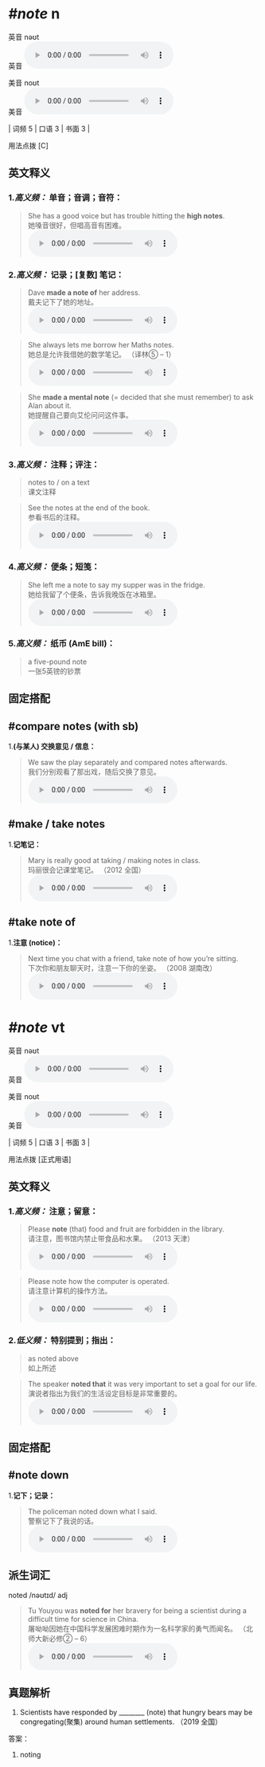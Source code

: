 # ***\#note*** n
英音 nəʊt  
英音
<audio src="./media/note-B.aac" controls="controls"></audio>

美音 noʊt  
美音
<audio src="./media/note.aac" controls="controls"></audio>



| 词频 5 | 口语 3 | 书面 3 |  

用法点拨  [C]

英文释义
---
### 1.*高义频：* **单音；音调；音符：**  

 > She has a good voice but has trouble hitting the **high notes**.  
 > 她嗓音很好，但唱高音有困难。    
<audio src="./media/note-6.aac" controls="controls"></audio>

### 2.*高义频：* **记录；[复数] 笔记：**  

 > Dave **made a note of** her address.   
 > 戴夫记下了她的地址。    
<audio src="./media/note-1.aac" controls="controls"></audio>

 > She always lets me borrow her Maths notes.   
 > 她总是允许我借她的数学笔记。  （译林⑤ – 1）  
<audio src="./media/note-2.aac" controls="controls"></audio>

 > She **made a mental note** (= decided that she must remember) to ask Alan about it.  
 > 她提醒自己要向艾伦问问这件事。    
<audio src="./media/She made a mental note _AAC.aac" controls="controls"></audio>

### 3.*高义频：* **注释；评注：**  

 > notes to / on a text   
 > 课文注释    

 > See the notes at the end of the book.   
 > 参看书后的注释。    
<audio src="./media/note-4.aac" controls="controls"></audio>

### 4.*高义频：* **便条；短笺：**  

 > She left me a note to say my supper was in the fridge.  
 > 她给我留了个便条，告诉我晚饭在冰箱里。    
<audio src="./media/note-5.aac" controls="controls"></audio>

### 5.*高义频：* **纸币 (AmE bill)：**  

 > a five-pound note  
 > 一张5英镑的钞票    


固定搭配
---
## \#compare notes (with sb) 
1.**(与某人) 交换意见 / 信息：**  

 > We saw the play separately and compared notes afterwards.  
 > 我们分别观看了那出戏，随后交换了意见。    
<audio src="./media/note-7.aac" controls="controls"></audio>

## \#make / take notes 
1.**记笔记：**  

 > Mary is really good at taking / making notes in class.  
 > 玛丽很会记课堂笔记。  （2012 全国）  
<audio src="./media/Mary is really good at_AAC.aac" controls="controls"></audio>

## \#take note of 
1.**注意 (notice)：**  

 > Next time you chat with a friend, take note of how you’re sitting.    
 > 下次你和朋友聊天时，注意一下你的坐姿。  （2008 湖南改）  
<audio src="./media/note-10.aac" controls="controls"></audio>


# ***\#note*** vt
英音 nəʊt  
英音
<audio src="./media/note-B.aac" controls="controls"></audio>

美音 noʊt  
美音
<audio src="./media/note.aac" controls="controls"></audio>



| 词频 5 | 口语 3 | 书面 3 |  

用法点拨  [正式用语]

英文释义
---
### 1.*高义频：* **注意；留意：**  

 > Please **note** (that) food and fruit are forbidden in the library.  
 > 请注意，图书馆内禁止带食品和水果。  （2013 天津）  
<audio src="./media/P297 note1.aac" controls="controls"></audio>

 > Please note how the computer is operated.   
 > 请注意计算机的操作方法。    
<audio src="./media/note-12.aac" controls="controls"></audio>

### 2.*低义频：* **特别提到；指出：**  

 > as noted above   
 > 如上所述    

 > The speaker **noted that** it was very important to set a goal for our life.   
 > 演说者指出为我们的生活设定目标是非常重要的。    
<audio src="./media/note-13.aac" controls="controls"></audio>


固定搭配
---
## \#note down
1.**记下；记录：**  

 > The policeman noted down what I said.  
 > 警察记下了我说的话。    
<audio src="./media/note-11.aac" controls="controls"></audio>


派生词汇
---
noted /nəʊtɪd/ adj   
 > Tu Youyou  was **noted for** her bravery for being a scientist during a difficult time for science in China.  
 > 屠呦呦因她在中国科学发展困难时期作为一名科学家的勇气而闻名。  （北师大新必修② – 6）  
<audio src="./media/Tu Youyou was noted for her bravery for being a scientist2_AAC.aac" controls="controls"></audio>


真题解析
---
1. Scientists have responded by ________ (note) that hungry bears may be congregating(聚集) around human settlements.  （2019 全国）  

答案：
1. noting  

